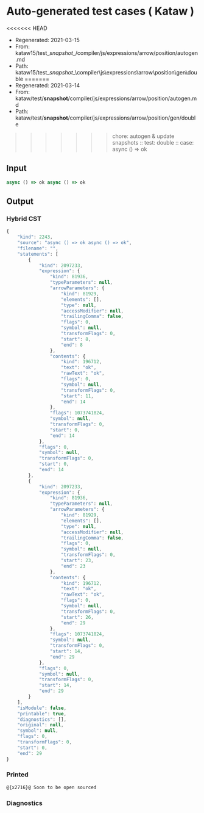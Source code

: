 # Auto-generated test cases ( Kataw )
<<<<<<< HEAD
- Regenerated: 2021-03-15
- From: kataw15/test\__snapshot__/compiler/js/expressions/arrow/position/autogen.md
- Path: kataw15/test\__snapshot__\compiler\js\expressions\arrow\position\gen\double
=======
- Regenerated: 2021-03-14
- From: kataw/test/__snapshot__/compiler/js/expressions/arrow/position/autogen.md
- Path: kataw/test/__snapshot__/compiler/js/expressions/arrow/position/gen/double
>>>>>>> chore: autogen & update snapshots
> :: test: double
> :: case: async () => ok
## Input

`````js
async () => ok async () => ok
`````

## Output

### Hybrid CST

```javascript
{
    "kind": 2243,
    "source": "async () => ok async () => ok",
    "filename": "",
    "statements": [
        {
            "kind": 2097233,
            "expression": {
                "kind": 81936,
                "typeParameters": null,
                "arrowParameters": {
                    "kind": 81929,
                    "elements": [],
                    "type": null,
                    "accessModifier": null,
                    "trailingComma": false,
                    "flags": 0,
                    "symbol": null,
                    "transformFlags": 0,
                    "start": 8,
                    "end": 8
                },
                "contents": {
                    "kind": 196712,
                    "text": "ok",
                    "rawText": "ok",
                    "flags": 0,
                    "symbol": null,
                    "transformFlags": 0,
                    "start": 11,
                    "end": 14
                },
                "flags": 1073741824,
                "symbol": null,
                "transformFlags": 0,
                "start": 0,
                "end": 14
            },
            "flags": 0,
            "symbol": null,
            "transformFlags": 0,
            "start": 0,
            "end": 14
        },
        {
            "kind": 2097233,
            "expression": {
                "kind": 81936,
                "typeParameters": null,
                "arrowParameters": {
                    "kind": 81929,
                    "elements": [],
                    "type": null,
                    "accessModifier": null,
                    "trailingComma": false,
                    "flags": 0,
                    "symbol": null,
                    "transformFlags": 0,
                    "start": 23,
                    "end": 23
                },
                "contents": {
                    "kind": 196712,
                    "text": "ok",
                    "rawText": "ok",
                    "flags": 0,
                    "symbol": null,
                    "transformFlags": 0,
                    "start": 26,
                    "end": 29
                },
                "flags": 1073741824,
                "symbol": null,
                "transformFlags": 0,
                "start": 14,
                "end": 29
            },
            "flags": 0,
            "symbol": null,
            "transformFlags": 0,
            "start": 14,
            "end": 29
        }
    ],
    "isModule": false,
    "printable": true,
    "diagnostics": [],
    "original": null,
    "symbol": null,
    "flags": 0,
    "transformFlags": 0,
    "start": 0,
    "end": 29
}
```

### Printed

```javascript
@{x2716}@ Soon to be open sourced
```

### Diagnostics

```javascript

```

